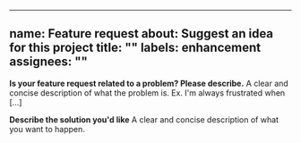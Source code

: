 ______________________________________________________________________

## name: Feature request about: Suggest an idea for this project title: "" labels: enhancement assignees: ""

**Is your feature request related to a problem? Please describe.**
A clear and concise description of what the problem is. Ex. I'm always frustrated when \[...\]

**Describe the solution you'd like**
A clear and concise description of what you want to happen.
